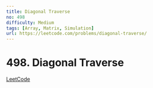 ```yaml
---
title: Diagonal Traverse
no: 498
difficulty: Medium
tags: [Array, Matrix, Simulation]
url: https://leetcode.com/problems/diagonal-traverse/
---
```


# 498. Diagonal Traverse

[LeetCode](https://leetcode.com/problems/diagonal-traverse/)

